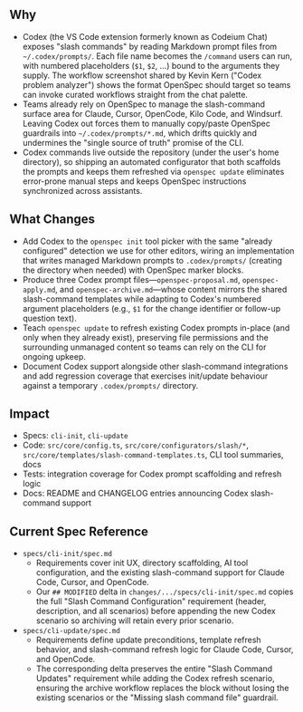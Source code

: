 ## Why
- Codex (the VS Code extension formerly known as Codeium Chat) exposes "slash commands" by reading Markdown prompt files from `~/.codex/prompts/`. Each file name becomes the `/command` users can run, with numbered placeholders (`$1`, `$2`, …) bound to the arguments they supply. The workflow screenshot shared by Kevin Kern ("Codex problem analyzer") shows the format OpenSpec should target so teams can invoke curated workflows straight from the chat palette.
- Teams already rely on OpenSpec to manage the slash-command surface area for Claude, Cursor, OpenCode, Kilo Code, and Windsurf. Leaving Codex out forces them to manually copy/paste OpenSpec guardrails into `~/.codex/prompts/*.md`, which drifts quickly and undermines the "single source of truth" promise of the CLI.
- Codex commands live outside the repository (under the user's home directory), so shipping an automated configurator that both scaffolds the prompts and keeps them refreshed via `openspec update` eliminates error-prone manual steps and keeps OpenSpec instructions synchronized across assistants.

## What Changes
- Add Codex to the `openspec init` tool picker with the same "already configured" detection we use for other editors, wiring an implementation that writes managed Markdown prompts to `.codex/prompts/` (creating the directory when needed) with OpenSpec marker blocks.
- Produce three Codex prompt files—`openspec-proposal.md`, `openspec-apply.md`, and `openspec-archive.md`—whose content mirrors the shared slash-command templates while adapting to Codex's numbered argument placeholders (e.g., `$1` for the change identifier or follow-up question text).
- Teach `openspec update` to refresh existing Codex prompts in-place (and only when they already exist), preserving file permissions and the surrounding unmanaged content so teams can rely on the CLI for ongoing upkeep.
- Document Codex support alongside other slash-command integrations and add regression coverage that exercises init/update behaviour against a temporary `.codex/prompts/` directory.

## Impact
- Specs: `cli-init`, `cli-update`
- Code: `src/core/config.ts`, `src/core/configurators/slash/*`, `src/core/templates/slash-command-templates.ts`, CLI tool summaries, docs
- Tests: integration coverage for Codex prompt scaffolding and refresh logic
- Docs: README and CHANGELOG entries announcing Codex slash-command support

## Current Spec Reference
- `specs/cli-init/spec.md`
  - Requirements cover init UX, directory scaffolding, AI tool configuration, and the existing slash-command support for Claude Code, Cursor, and OpenCode.
  - Our `## MODIFIED` delta in `changes/.../specs/cli-init/spec.md` copies the full "Slash Command Configuration" requirement (header, description, and all scenarios) before appending the new Codex scenario so archiving will retain every prior scenario.
- `specs/cli-update/spec.md`
  - Requirements define update preconditions, template refresh behavior, and slash-command refresh logic for Claude Code, Cursor, and OpenCode.
  - The corresponding delta preserves the entire "Slash Command Updates" requirement while adding the Codex refresh scenario, ensuring the archive workflow replaces the block without losing the existing scenarios or the "Missing slash command file" guardrail.
